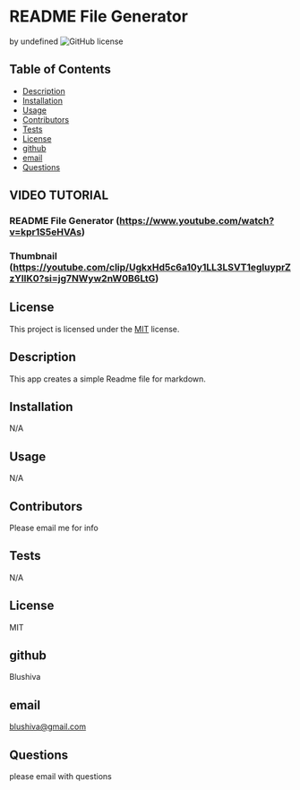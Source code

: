 # README File Generator
  by undefined
  ![GitHub license](https://img.shields.io/badge/license-MIT-blue.svg)

  ## Table of Contents
  
- [Description](##description)
- [Installation](##installation)
- [Usage](#usage)
- [Contributors](##contributing)
- [Tests](##tests)
- [License](##license)
- [github](##github)
- [email](##email)
- [Questions](##questions)

## VIDEO TUTORIAL
### README File Generator (https://www.youtube.com/watch?v=kpr1S5eHVAs)
### Thumbnail (https://youtube.com/clip/UgkxHd5c6a10y1LL3LSVT1egluyprZzYllK0?si=jg7NWyw2nW0B6LtG)

## License
This project is licensed under the [MIT](https://choosealicense.com/licenses/MIT) license.
## Description
This app creates a simple Readme file for markdown.
## Installation
N/A
## Usage
N/A
## Contributors
Please email me for info
## Tests
N/A
## License
MIT
## github
Blushiva
## email
blushiva@gmail.com
## Questions
please email with questions
